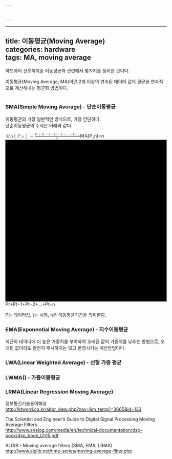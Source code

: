 ```yaml
---


---
```


<hr>
<h2 id="title-이동평균moving-averagecategories-hardwaretags-ma-moving-average">title: 이동평균(Moving Average)<br>
categories: hardware<br>
tags: MA, moving average</h2>
<p>하드웨어 신호처리중 이동평균과 관련해서 몇가지를 정리한 것이다.</p>
<p>이동평균(Moving Average, MA)이란 2개 이상의 연속된 데이터 값의 평균을 연속적으로 계산해내는 평균화 방법이다.</p>
<p><img src="http://ktword.co.kr/img_data/3665_1.JPG" alt=""></p>
<h3 id="smasimple-moving-average---단순이동평균">SMA(Simple Moving Average) - 단순이동평균</h3>
<p>이동평균의 가장 일반적인 방식으로, 가장 간단하다.<br>
단순이동평균의 수식은 아래와 같다.</p>
<p><span class="katex--display"><span class="katex-display"><span class="katex"><span class="katex-mathml"><math><semantics><mrow><mi>M</mi><mi>A</mi><mo>(</mo><mi>P</mi><mo separator="true">,</mo><mi>n</mi><mo>)</mo><mo>=</mo><mfrac><mrow><msub><mi>P</mi><mi>t</mi></msub><mo>+</mo><msub><mi>P</mi><mi>t</mi></msub><mo>−</mo><mn>1</mn><mo>+</mo><msub><mi>P</mi><mi>t</mi></msub><mo>−</mo><mn>2</mn><mo>+</mo><mi mathvariant="normal">.</mi><mi mathvariant="normal">.</mi><mi mathvariant="normal">.</mi><mo>+</mo><msub><mi>P</mi><mrow><mi>t</mi><mo>−</mo><mi>n</mi></mrow></msub></mrow><mrow><mi>n</mi></mrow></mfrac></mrow><annotation encoding="application/x-tex">
MA(P, n) = \frac{P_t + P_t-1 + P_t-2 + ... +P_{t-n}}{n}
</annotation></semantics></math></span><span class="katex-html" aria-hidden="true"><span class="strut" style="height: 1.36033em;"></span><span class="strut bottom" style="height: 2.04633em; vertical-align: -0.686em;"></span><span class="base"><span class="mord mathit" style="margin-right: 0.10903em;">M</span><span class="mord mathit">A</span><span class="mopen">(</span><span class="mord mathit" style="margin-right: 0.13889em;">P</span><span class="mpunct">,</span><span class="mord mathit">n</span><span class="mclose">)</span><span class="mrel">=</span><span class="mord"><span class="mopen nulldelimiter"></span><span class="mfrac"><span class="vlist-t vlist-t2"><span class="vlist-r"><span class="vlist" style="height: 1.36033em;"><span class="" style="top: -2.314em;"><span class="pstrut" style="height: 3em;"></span><span class="mord"><span class="mord mathit">n</span></span></span><span class="" style="top: -3.23em;"><span class="pstrut" style="height: 3em;"></span><span class="frac-line hide-tail" style="height: 0.04em;"><svg width="400em" height="400em" viewBox="0 0 400000 400000" preserveAspectRatio="xMinYMin slice"><path d="M0 0 h400000 v400000 h-400000z M0 0 h400000 v400000 h-400000z"></path></svg></span></span><span class="" style="top: -3.677em;"><span class="pstrut" style="height: 3em;"></span><span class="mord"><span class="mord"><span class="mord mathit" style="margin-right: 0.13889em;">P</span><span class="msupsub"><span class="vlist-t vlist-t2"><span class="vlist-r"><span class="vlist" style="height: 0.280556em;"><span class="" style="top: -2.55em; margin-left: -0.13889em; margin-right: 0.05em;"><span class="pstrut" style="height: 2.7em;"></span><span class="sizing reset-size6 size3 mtight"><span class="mord mathit mtight">t</span></span></span></span><span class="vlist-s">​</span></span><span class="vlist-r"><span class="vlist" style="height: 0.15em;"></span></span></span></span></span><span class="mbin">+</span><span class="mord"><span class="mord mathit" style="margin-right: 0.13889em;">P</span><span class="msupsub"><span class="vlist-t vlist-t2"><span class="vlist-r"><span class="vlist" style="height: 0.280556em;"><span class="" style="top: -2.55em; margin-left: -0.13889em; margin-right: 0.05em;"><span class="pstrut" style="height: 2.7em;"></span><span class="sizing reset-size6 size3 mtight"><span class="mord mathit mtight">t</span></span></span></span><span class="vlist-s">​</span></span><span class="vlist-r"><span class="vlist" style="height: 0.15em;"></span></span></span></span></span><span class="mbin">−</span><span class="mord mathrm">1</span><span class="mbin">+</span><span class="mord"><span class="mord mathit" style="margin-right: 0.13889em;">P</span><span class="msupsub"><span class="vlist-t vlist-t2"><span class="vlist-r"><span class="vlist" style="height: 0.280556em;"><span class="" style="top: -2.55em; margin-left: -0.13889em; margin-right: 0.05em;"><span class="pstrut" style="height: 2.7em;"></span><span class="sizing reset-size6 size3 mtight"><span class="mord mathit mtight">t</span></span></span></span><span class="vlist-s">​</span></span><span class="vlist-r"><span class="vlist" style="height: 0.15em;"></span></span></span></span></span><span class="mbin">−</span><span class="mord mathrm">2</span><span class="mbin">+</span><span class="mord mathrm">.</span><span class="mord mathrm">.</span><span class="mord mathrm">.</span><span class="mbin">+</span><span class="mord"><span class="mord mathit" style="margin-right: 0.13889em;">P</span><span class="msupsub"><span class="vlist-t vlist-t2"><span class="vlist-r"><span class="vlist" style="height: 0.280556em;"><span class="" style="top: -2.55em; margin-left: -0.13889em; margin-right: 0.05em;"><span class="pstrut" style="height: 2.7em;"></span><span class="sizing reset-size6 size3 mtight"><span class="mord mtight"><span class="mord mathit mtight">t</span><span class="mbin mtight">−</span><span class="mord mathit mtight">n</span></span></span></span></span><span class="vlist-s">​</span></span><span class="vlist-r"><span class="vlist" style="height: 0.208331em;"></span></span></span></span></span></span></span></span><span class="vlist-s">​</span></span><span class="vlist-r"><span class="vlist" style="height: 0.686em;"></span></span></span></span><span class="mclose nulldelimiter"></span></span></span></span></span></span></span></p>
<p>P는 데이터값, t는 시점, n은 이동평균기간을 의미한다.</p>
<h3 id="emaexponential-moving-average---지수이동평균">EMA(Exponential Moving Average) - 지수이동평균</h3>
<p>최근의 데이터에 더 높은 가중치를 부여하여 오래된 값의 가중치를 낮추는 방법으로, 오래된 값이라도 완전히 무시하지는 않고 반영시키는 계산방법이다.</p>
<h3 id="lwalinear-weighted-average---선형-가중-평균">LWA(Linear Weighted Average) - 선형 가중 평균</h3>
<h3 id="lwma---가중이동평균">LWMA() - 가중이동평균</h3>
<h3 id="lrmalinear-regression-moving-average">LRMA(Linear Regression Moving Average)</h3>
<p>정보통신기술용어해설<br>
<a href="http://ktword.co.kr/abbr_view.php?nav=&amp;m_temp1=3665&amp;id=133">http://ktword.co.kr/abbr_view.php?nav=&amp;m_temp1=3665&amp;id=133</a></p>
<p>The Scientist and Engineer’s Guide to Digital Signal Processing Moving Average Filters<br>
<a href="http://www.analog.com/media/en/technical-documentation/dsp-book/dsp_book_Ch15.pdf">http://www.analog.com/media/en/technical-documentation/dsp-book/dsp_book_Ch15.pdf</a></p>
<p>ALGIB - Moving average filters (SMA, EMA, LRMA)<br>
<a href="http://www.alglib.net/time-series/moving-average-filter.php">http://www.alglib.net/time-series/moving-average-filter.php</a></p>

